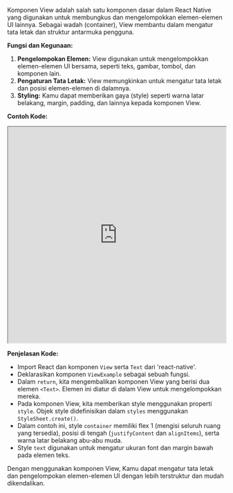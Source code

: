 Komponen View adalah salah satu komponen dasar dalam React Native yang digunakan untuk membungkus dan mengelompokkan elemen-elemen UI lainnya. Sebagai wadah (container), View membantu dalam mengatur tata letak dan struktur antarmuka pengguna.

**Fungsi dan Kegunaan:**

1. **Pengelompokan Elemen:** View digunakan untuk mengelompokkan elemen-elemen UI bersama, seperti teks, gambar, tombol, dan komponen lain.
2. **Pengaturan Tata Letak:** View memungkinkan untuk mengatur tata letak dan posisi elemen-elemen di dalamnya.
3. **Styling:** Kamu dapat memberikan gaya (style) seperti warna latar belakang, margin, padding, dan lainnya kepada komponen View.

**Contoh Kode:**

<iframe src="https://snack.expo.dev/@doltons/view-component" height="500" width="100%" title="View Example"></iframe>

<!-- ```jsx
import React from "react";
import { View, Text } from "react-native";

const ViewExample = () => {
  return (
    <View>
      <Text>Selamat datang di materi UI Native!</Text>
      <Text>Ini adalah contoh penggunaan komponen View.</Text>
    </View>
  );
};

export default ViewExample;
``` -->

**Penjelasan Kode:**

- Import React dan komponen `View` serta `Text` dari 'react-native'.
- Deklarasikan komponen `ViewExample` sebagai sebuah fungsi.
- Dalam `return`, kita mengembalikan komponen View yang berisi dua elemen `<Text>`. Elemen ini diatur di dalam View untuk mengelompokkan mereka.
- Pada komponen View, kita memberikan style menggunakan properti `style`. Objek style didefinisikan dalam `styles` menggunakan `StyleSheet.create()`.
- Dalam contoh ini, style `container` memiliki flex 1 (mengisi seluruh ruang yang tersedia), posisi di tengah (`justifyContent` dan `alignItems`), serta warna latar belakang abu-abu muda.
- Style `text` digunakan untuk mengatur ukuran font dan margin bawah pada elemen teks.

Dengan menggunakan komponen View, Kamu dapat mengatur tata letak dan pengelompokan elemen-elemen UI dengan lebih terstruktur dan mudah dikendalikan.
